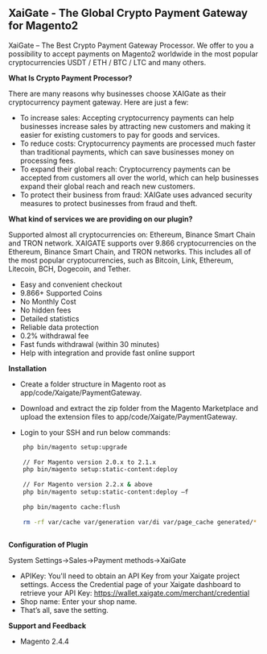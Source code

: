 XaiGate - The Global Crypto Payment Gateway for Magento2
-----------------------------------------------------------

XaiGate – The Best Crypto Payment Gateway Processor. We offer to you a possibility to accept payments on Magento2 worldwide in the most popular cryptocurrencies USDT / ETH / BTC / LTC and many others.

**What Is Crypto Payment Processor?**

There are many reasons why businesses choose XAIGate as their cryptocurrency payment gateway. Here are just a few:

- To increase sales: Accepting cryptocurrency payments can help businesses increase sales by attracting new customers and making it easier for existing customers to pay for goods and services.
- To reduce costs: Cryptocurrency payments are processed much faster than traditional payments, which can save businesses money on processing fees.
- To expand their global reach: Cryptocurrency payments can be accepted from customers all over the world, which can help businesses expand their global reach and reach new customers.
- To protect their business from fraud: XAIGate uses advanced security measures to protect businesses from fraud and theft.


**What kind of services we are providing on our plugin?**

Supported almost all cryptocurrencies on: Ethereum, Binance Smart Chain and TRON network. XAIGATE supports over 9.866 cryptocurrencies on the Ethereum, Binance Smart Chain, and TRON networks. This includes all of the most popular cryptocurrencies, such as Bitcoin, Link, Ethereum, Litecoin, BCH, Dogecoin, and Tether.

- Easy and convenient checkout
- 9.866+ Supported Coins
- No Monthly Cost
- No hidden fees
- Detailed statistics
- Reliable data protection
- 0.2% withdrawal fee
- Fast funds withdrawal (within 30 minutes)
- Help with integration and provide fast online support

**Installation**
* Create a folder structure in Magento root as app/code/Xaigate/PaymentGateway.

* Download and extract the zip folder from the Magento Marketplace and upload the extension files to app/code/Xaigate/PaymentGateway.

* Login to your SSH and run below commands:

```bash
    php bin/magento setup:upgrade
  
    // For Magento version 2.0.x to 2.1.x
    php bin/magento setup:static-content:deploy
  
    // For Magento version 2.2.x & above
    php bin/magento setup:static-content:deploy –f
   
    php bin/magento cache:flush
    
    rm -rf var/cache var/generation var/di var/page_cache generated/*
  
```

**Configuration of Plugin**

System Settings->Sales->Payment methods->XaiGate
* APIKey: You'll need to obtain an API Key from your Xaigate project settings. Access the Credential page of your Xaigate dashboard to retrieve your API Key: https://wallet.xaigate.com/merchant/credential
* Shop name: Enter your shop name.
* That’s all, save the setting.

**Support and Feedback**
* Magento 2.4.4
